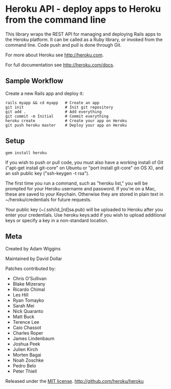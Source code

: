 Heroku API - deploy apps to Heroku from the command line
========================================================

This library wraps the REST API for managing and deploying Rails apps to the
Heroku platform.  It can be called as a Ruby library, or invoked from the
command line.  Code push and pull is done through Git.

For more about Heroku see <http://heroku.com>.

For full documentation see <http://heroku.com/docs>.


Sample Workflow
---------------

Create a new Rails app and deploy it:

    rails myapp && cd myapp   # Create an app
    git init                  # Init git repository
    git add .                 # Add everything
    git commit -m Initial     # Commit everything
    heroku create             # Create your app on Heroku
    git push heroku master    # Deploy your app on Heroku


Setup
-----

    gem install heroku

If you wish to push or pull code, you must also have a working install of Git
("apt-get install git-core" on Ubuntu or "port install git-core" on OS X), and
an ssh public key ("ssh-keygen -t rsa").

The first time you run a command, such as "heroku list," you will be prompted
for your Heroku username and password. If you're on a Mac, these are saved to
your Keychain. Otherwise they are stored in plain text in ~/heroku/credentials
for future requests.

Your public key (~/.ssh/id_[rd]sa.pub) will be uploaded to Heroku after you
enter your credentials. Use heroku keys:add if you wish to upload additional
keys or specify a key in a non-standard location.

Meta
----

Created by Adam Wiggins

Maintained by David Dollar

Patches contributed by:

* Chris O'Sullivan
* Blake Mizerany
* Ricardo Chimal
* Les Hill
* Ryan Tomayko
* Sarah Mei
* Nick Quaranto
* Matt Buck
* Terence Lee
* Caio Chassot
* Charles Roper
* James Lindenbaum
* Joshua Peek
* Julien Kirch
* Morten Bagai
* Noah Zoschke
* Pedro Belo
* Peter Thiell


Released under the [MIT license](http://www.opensource.org/licenses/mit-license.php).
<http://github.com/heroku/heroku>
